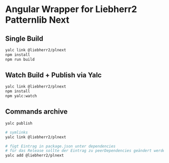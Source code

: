 # Angular Wrapper for Liebherr2 Patternlib Next

## Single Build

```bash
yalc link @liebherr2/plnext
npm install
npm run build
```

## Watch Build + Publish via Yalc

```bash
yalc link @liebherr2/plnext
npm install
npm yalc:watch
```

## Commands archive

```bash
yalc publish

# symlinks
yalc link @liebherr2/plnext

# fügt Eintrag in package.json unter dependencies 
# für das Release sollte der Eintrag zu peerDependencies geändert werden
yalc add @liebherr2/plnext 
```
